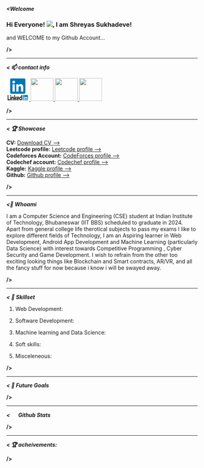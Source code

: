<!-- ### Hi there 👋 -->
_**<Welcome**_
         
### Hi Everyone! <img src="https://raw.githubusercontent.com/MartinHeinz/MartinHeinz/master/wave.gif" width="30px">, I am Shreyas Sukhadeve!<br>
and WELCOME to my Github Account...

**/>**

---
_**< 📫 contact info**_

<!-- LinkedIn profile -->
<a href="LinkedIn.svg"> <img src="icons/edited/Linkedin.svg" width="60" height="60" /> </a>      <!-- Portfolio Website --> <a href="portfolio.svg"> <img src="https://cdn5.vectorstock.com/i/1000x1000/61/69/icon-internet-symbol-of-the-website-globe-sign-vector-16316169.jpg" width="60" height="60"/> </a>      <!-- Email --> <a href="mailto:20cs01056@iitbbs.ac.in"> <img src="https://cdn.worldvectorlogo.com/logos/gmail-icon-2.svg" width="60" height="60"/> </a> <!-- Whatsapp --> <a href="https://wa.me/918208487623"> <img src="https://cdn.worldvectorlogo.com/logos/whatsapp-icon.svg" width="60" height="60"/> </a> 


**/>**

---

_**< 🏆 Showcase**_

**CV:** <a href="link">Download CV --> </a> <br>
**Leetcode profile:** <a href="https://leetcode.com/Shreyas_Sukhadeve/">Leetcode profile --> </a> <br>
**Codeforces Account:** <a href="https://codeforces.com/profile/shreyas_sukhadeve">CodeForces profile --> </a> <br>
**Codechef account:** <a href="https://www.codechef.com/users/shreyas_1122">Codechef profile --> </a> <br>
**Kaggle:** <a href="https://www.kaggle.com/shreyassukhadeve">Kaggle profile --> </a> <br>
**Github:** <a href="https://github.com/Shreyas-SAS/">Github profile --> </a> <br>

**/>**

---

_**<🤔 Whoami**_

I am a Computer Science and Engineering (CSE) student at Indian Institute of Technology, Bhubaneswar (IIT BBS) scheduled to graduate in 2024. Apart from general college life therotical subjects to pass my exams I like to explore different fields of Technology, I am an Aspiring learner in Web Development, Android App Development and Machine Learning (particularly Data Science) with interest towards Competitive Programming , Cyber Security and Game Development. I wish to refrain from the other too exciting looking things like Blockchain and Smart contracts, AR/VR, and all the fancy stuff for now because i know i will be swayed away.

**/>**

---

_**< 🧰 Skillset**_

1. Web Development: 

2. Software Development: 

3. Machine learning and Data Science: 

4. Soft skills: 

5. Misceleneous: 

**/>**

---

_**< 🎯 Future Goals**_



**/>**

---


_**< <img src="https://bitemycoin.com/wp-content/uploads/2018/06/GitHub-Logo.png" height="15" width="15" /> Github Stats**_



**/>**

---


_**< 🏆 acheivements:**_



**/>**



<!--
**Shreyas-SAS/Shreyas-SAS** is a ✨ _special_ ✨ repository because its `README.md` (this file) appears on your GitHub profile.

Here are some ideas to get you started:

- 🔭 I’m currently working on ...
- 🌱 I’m currently learning ...
- 👯 I’m looking to collaborate on ...
- 🤔 I’m looking for help with ...
- 💬 Ask me about ...
- 📫 How to reach me: ...
- 😄 Pronouns: ...
- ⚡ Fun fact: ...
-->
